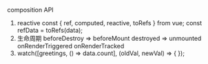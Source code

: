 composition API
1. reactive
   const { ref, computed, reactive, toRefs } from vue;
   const refData = toRefs(data);
2. 生命周期
   beforeDestroy => beforeMount
   destroyed => unmounted
   onRenderTriggered
   onRenderTracked
3. watch([greetings, () => data.count], (oldVal, newVal) => {
   });
